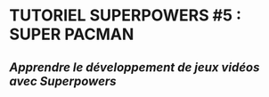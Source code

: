 # TUTORIEL SUPERPOWERS #5 : SUPER PACMAN
## *Apprendre le développement de jeux vidéos avec Superpowers*

